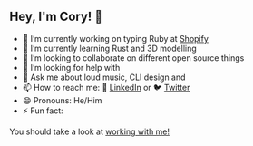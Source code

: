 <!--
**cjhutchi/cjhutchi** is a ✨ _special_ ✨ repository because its `README.md` (this file) appears on your GitHub profile.

Here are some ideas to get you started:

- 🔭 I’m currently working on ...
- 🌱 I’m currently learning ...
- 👯 I’m looking to collaborate on ...
- 🤔 I’m looking for help with ...
- 💬 Ask me about ...
- 📫 How to reach me: ...
- 😄 Pronouns: ...
- ⚡ Fun fact: ...
-->

## Hey, I'm Cory! 👋

- 🔭 I’m currently working on typing Ruby at [Shopify](https://www.shopify.com)
- 🌱 I’m currently learning Rust and 3D modelling
- 👯 I’m looking to collaborate on different open source things
- 🤔 I’m looking for help with 
- 💬 Ask me about loud music, CLI design and 
- 📫 How to reach me: 💼 [LinkedIn](https://www.linkedin.com/in/cjhutchi/) or 🐦 [Twitter](https://twitter.com/mutecipher)
- 😄 Pronouns: He/Him
- ⚡ Fun fact: 

You should take a look at [working with me!](https://www.shopify.com/careers)
